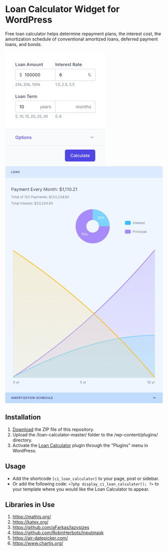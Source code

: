 # Loan Calculator Widget for WordPress

Free loan calculator helps determine repayment plans, the interest cost, the amortization schedule of conventional amortized loans, deferred payment loans, and bonds.

![Loan Calculator Input Form](/assets/images/screenshot-1.png "Loan Calculator Input Form")
![Loan Calculator Calculation Results](/assets/images/screenshot-2.png "Loan Calculator Calculation Results")

## Installation

1. [Download](https://github.com/pub-calculator-io/loan-calculator/archive/refs/heads/master.zip) the ZIP file of this repository.
2. Upload the /loan-calculator-master/ folder to the /wp-content/plugins/ directory.
3. Activate the [Loan Calculator](https://www.calculator.io/loan-calculator/ "Loan Calculator Homepage") plugin through the "Plugins" menu in WordPress.

## Usage
* Add the shortcode `[ci_loan_calculator]` to your page, post or sidebar.
* Or add the following code: `<?php display_ci_loan_calculator(); ?>` to your template where you would like the Loan Calculator to appear.

## Libraries in Use
1. https://mathjs.org/
2. https://katex.org/
3. https://github.com/aFarkas/lazysizes
4. https://github.com/RobinHerbots/Inputmask
5. https://air-datepicker.com/
6. https://www.chartjs.org/
